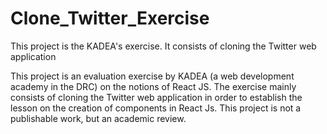 # Clone_Twitter_Exercise
This project is the KADEA's exercise. It consists of cloning the Twitter web application

This project is an evaluation exercise by KADEA (a web development academy in the DRC) on the notions of React JS. The exercise mainly consists of cloning the Twitter web application in order to establish the lesson on the creation of components in React Js. This project is not a publishable work, but an academic review.
